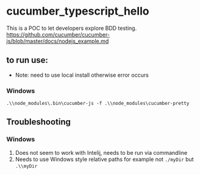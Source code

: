 # cucumber_typescript_hello
This is a POC to let developers explore BDD testing.
https://github.com/cucumber/cucumber-js/blob/master/docs/nodejs_example.md

## to run use:
- Note: need to use local install otherwise error occurs
### Windows
`.\\node_modules\.bin\cucumber-js -f .\\node_modules\cucumber-pretty`


## Troubleshooting
### Windows
1) Does not seem to work with Intelij, needs to be run via commandline
2) Needs to use Windows style relative paths for example not `./myDir` but `.\\myDir`